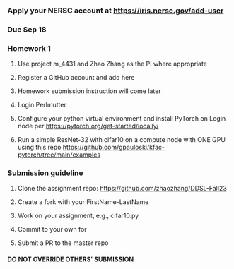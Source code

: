 ### Apply your NERSC account at https://iris.nersc.gov/add-user

### Due Sep 18
### Homework 1

1. Use project m_4431 and Zhao Zhang as the PI where appropriate

2. Register a GitHub account and add here 

3. Homework submission instruction will come later

4. Login Perlmutter

5. Configure your python virtual environment and install PyTorch on Login node per https://pytorch.org/get-started/locally/

6. Run a simple ResNet-32 with cifar10 on a compute node with ONE GPU using this repo https://github.com/gpauloski/kfac-pytorch/tree/main/examples

### Submission guideline

1. Clone the assignment repo: https://github.com/zhaozhang/DDSL-Fall23

2. Create a fork with your FirstName-LastName

3. Work on your assignment, e.g., cifar10.py

4. Commit to your own for

5. Submit a PR to the master repo

#### DO NOT OVERRIDE OTHERS' SUBMISSION